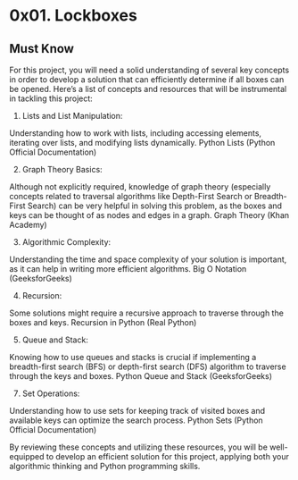 # 0x01. Lockboxes

## Must Know

For this project, you will need a solid understanding of several key concepts in order to develop a solution that can efficiently determine if all boxes can be opened. Here’s a list of concepts and resources that will be instrumental in tackling this project:

1. Lists and List Manipulation:

Understanding how to work with lists, including accessing elements, iterating over lists, and modifying lists dynamically.
Python Lists (Python Official Documentation)

2. Graph Theory Basics:

Although not explicitly required, knowledge of graph theory (especially concepts related to traversal algorithms like Depth-First Search or Breadth-First Search) can be very helpful in solving this problem, as the boxes and keys can be thought of as nodes and edges in a graph.
Graph Theory (Khan Academy)

3. Algorithmic Complexity:

Understanding the time and space complexity of your solution is important, as it can help in writing more efficient algorithms.
Big O Notation (GeeksforGeeks)

4. Recursion:

Some solutions might require a recursive approach to traverse through the boxes and keys.
Recursion in Python (Real Python)

5. Queue and Stack:

Knowing how to use queues and stacks is crucial if implementing a breadth-first search (BFS) or depth-first search (DFS) algorithm to traverse through the keys and boxes.
Python Queue and Stack (GeeksforGeeks)

7. Set Operations:

Understanding how to use sets for keeping track of visited boxes and available keys can optimize the search process.
Python Sets (Python Official Documentation)

By reviewing these concepts and utilizing these resources, you will be well-equipped to develop an efficient solution for this project, applying both your algorithmic thinking and Python programming skills.
